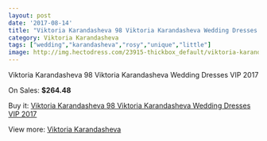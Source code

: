 ```yaml
---
layout: post
date: '2017-08-14'
title: "Viktoria Karandasheva 98 Viktoria Karandasheva Wedding Dresses VIP 2017"
category: Viktoria Karandasheva
tags: ["wedding","karandasheva","rosy","unique","little"]
image: http://img.hectodress.com/23915-thickbox_default/viktoria-karandasheva-98-viktoria-karandasheva-wedding-dresses-vip-2013.jpg
---
```

Viktoria Karandasheva 98 Viktoria Karandasheva Wedding Dresses VIP 2017

On Sales: **$264.48**
<a href="https://www.hectodress.com/viktoria-karandasheva/11062-viktoria-karandasheva-98-viktoria-karandasheva-wedding-dresses-vip-2013.html"><amp-img layout="responsive" width="600" height="600" src="//img.hectodress.com/23915-thickbox_default/viktoria-karandasheva-98-viktoria-karandasheva-wedding-dresses-vip-2013.jpg" alt="Viktoria Karandasheva 98 Viktoria Karandasheva Wedding Dresses VIP 2017 0" /></a>
<a href="https://www.hectodress.com/viktoria-karandasheva/11062-viktoria-karandasheva-98-viktoria-karandasheva-wedding-dresses-vip-2013.html"><amp-img layout="responsive" width="600" height="600" src="//img.hectodress.com/23916-thickbox_default/viktoria-karandasheva-98-viktoria-karandasheva-wedding-dresses-vip-2013.jpg" alt="Viktoria Karandasheva 98 Viktoria Karandasheva Wedding Dresses VIP 2017 1" /></a>

Buy it: [Viktoria Karandasheva 98 Viktoria Karandasheva Wedding Dresses VIP 2017](https://www.hectodress.com/viktoria-karandasheva/11062-viktoria-karandasheva-98-viktoria-karandasheva-wedding-dresses-vip-2013.html "Viktoria Karandasheva 98 Viktoria Karandasheva Wedding Dresses VIP 2017")

View more: [Viktoria Karandasheva](https://www.hectodress.com/174-viktoria-karandasheva "Viktoria Karandasheva")